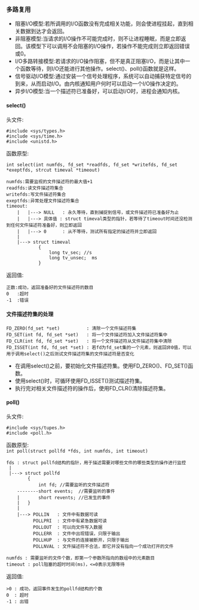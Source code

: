 ### 多路复用
+ 阻塞I/O模型:若所调用的I/O函数没有完成相关功能，则会使进程挂起，直到相关数据到达才会返回。  
+ 非阻塞模型:当请求的I/O操作不可能完成时，则不让进程睡眠，而是立即返回。该模型下可以调用不会阻塞的I/O操作，若操作不能完成则立即返回错误或0。  
+ I/O多路转接模型:若请求的I/O操作阻塞，但不是真正阻塞I/O，而是让其中一个函数等待，则I/O还能进行其他操作。select()、poll()函数就是这样。  
+ 信号驱动I/O模型:通过安装一个信号处理程序，系统可以自动捕获特定信号的到来，从而启动I/O。由内核通知用户何时可以启动一个I/O操作决定的。  
+ 异步I/O模型:当一个描述符已准备好，可以启动I/O时，进程会通知内核。  

#### select()
头文件: 

	#include <sys/types.h>  
	#include <sys/time.h>
	#include <unistd.h>

函数原型:  

` int select(int numfds, fd_set *readfds, fd_set *writefds, fd_set *exeptfds, strcut timeval *timeout) `  

	numfds:需要监视的文件描述符的最大值+1
	readfds:读文件描述符集合
	writefds:写文件描述符集合
	exeptfds:异常处理文件描述符集合
	timeout:
		|	|---> NULL   : 永久等待，直到捕捉到信号，或文件描述符已准备好为止  
		|	|---> 具体值 : struct timeval类型的指针，若等待了timeout时间还没检测到任何文件描述符准备好，则立即返回
		|	|---> 0      : 从不等待，测试所有指定的描述符并立即返回
		|
		|---> struct timeval
				{
					long tv_sec; //s
					long tv_unsec;  ms
				}


返回值:  

	正数:成功，返回准备好的文件描述符的数目
	0   :超时
	-1  :错误

#### 文件描述符集的处理

	FD_ZERO(fd_set *set)          : 清除一个文件描述符集
	FD_SET(int fd, fd_set *set)   : 将一个文件描述符加入文件描述符集中
	FD_CLR(int fd, fd_set *set)   : 将一个文件描述符从文件描述符集中清除
	FD_ISSET(int fd, fd_set *set) : 若fd为fd_set集的一个元素，则返回非0值，可以用于调用select()之后测试文件描述符集的文件描述符是否变化

+ 在调用select()之前，要初始化文件描述符集。使用FD\_ZERO()、FD\_SET()函数。  
+ 使用select()时，可循环使用FD_ISSET()测试描述符集。  
+ 执行完对相关文件描述符的操作后，使用FD_CLR()清除描述符集。

#### poll()
头文件:

	#include <sys/tupes.h>
	#include <poll.h>

函数原型:  
` int poll(struct pollfd *fds, int numfds, int timeout) `  

	fds : struct pollfd结构的指针，用于描述需要对哪些文件的哪些类型的操作进行监控
	 |
	 |---> struct pollfd
	 		{
				int fd; //需要监听的文件描述符
		--------short events;  //需要监听的事件
		|		short revents; //已发生的事件
		|	}
		|
		|---> POLLIN   : 文件中有数据可读
			  POLLPRI  : 文件中有紧急数据可读
			  POLLOUT  : 可以向文件写入数据
			  POLLERR  : 文件中出现错误，只限于输出
			  POLLHUP  : 与文件的连接被断开，只限于输出
			  POLLNVAL : 文件描述符不合法，即它并没有指向一个成功打开的文件
	
	numfds : 需要监听的文件个数，即第一个参数所指向的数组中的元素数目
	timeout : poll阻塞的超时时间(ms)，<=0表示无限等待

返回值:  

	>0 : 成功，返回事件发生的pollfd结构的个数
	0  : 超时
	-1 : 出错
